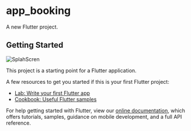# app_booking

A new Flutter project.

## Getting Started
![SplahScren](https://user-images.githubusercontent.com/97358392/192129958-866d571d-ef59-4665-b6c5-979aa0bbb003.png)


This project is a starting point for a Flutter application.

A few resources to get you started if this is your first Flutter project:

- [Lab: Write your first Flutter app](https://flutter.dev/docs/get-started/codelab)
- [Cookbook: Useful Flutter samples](https://flutter.dev/docs/cookbook)

For help getting started with Flutter, view our
[online documentation](https://flutter.dev/docs), which offers tutorials,
samples, guidance on mobile development, and a full API reference.
